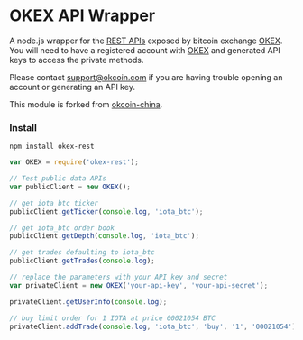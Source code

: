 # OKEX  API Wrapper


A node.js wrapper for the [REST APIs](hhttps://www.okex.com/rest_api.html) exposed by bitcoin exchange [OKEX](https://www.okex.com).
You will need to have a registered account with [OKEX](https://www.okex.com) and generated API keys to access the private methods.

Please contact support@okcoin.com if you are having trouble opening an account or generating an API key.

This module is forked from [okcoin-china](https://github.com/xhad/okcoin-china).

### Install

`npm install okex-rest`

```js
var OKEX = require('okex-rest');

// Test public data APIs
var publicClient = new OKEX();

// get iota_btc ticker
publicClient.getTicker(console.log, 'iota_btc');

// get iota_btc order book
publicClient.getDepth(console.log, 'iota_btc');

// get trades defaulting to iota_btc
publicClient.getTrades(console.log);

// replace the parameters with your API key and secret
var privateClient = new OKEX('your-api-key', 'your-api-secret');

privateClient.getUserInfo(console.log);

// buy limit order for 1 IOTA at price 00021054 BTC
privateClient.addTrade(console.log, 'iota_btc', 'buy', '1', '00021054');

```
